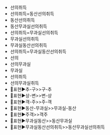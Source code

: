 - 선의취득
- 선의취득=동산선의취득
- 동산선의취득
- 동산무과실선의취득
- 선의취득=무과실선의취득
- 무과실선의취득
- 무과실동산선의취득
- 선의취득=무과실동산선의취득
- 선의
- 선의무과실
- 무과실
- 선의취득
- 선의무과실취득
- 📌표현▶️추-구>>구-추
- 📌표현▶️상-변>>변-상
- 📌표현▶️객-주>>주-객
- 📌표현▶️동산-무과실>>무과실-동산
- 📌표현▶️주객>>객주
- 📌표현▶️무과실동산>>동산무과실
- 📌표현▶️무과실동산선의취득>>동산무과실선의취득